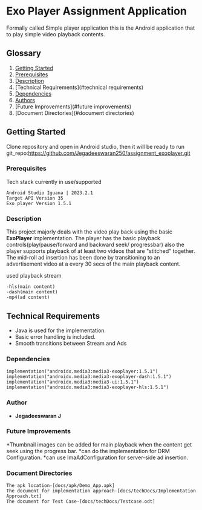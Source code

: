 # Exo Player Assignment Application
Formally called Simple player application this is the Android application that to play simple video playback contents.

## Glossary
1. [Getting Started](#getting-started)
2. [Prerequisites](#prerequisites)
3. [Description](#description)
4. [Technical Requirements](#technical requirements)
5. [Dependencies](#dependencies)
6. [Authors](#authors)
7. [Future Improvements](#future improvements)
8. [Document Directories](#document directories)


## Getting Started

Clone repository and open in Android studio, then it will be ready to run
git_repo:https://github.com/Jegadeeswaran250/assignment_exoplayer.git

### Prerequisites

Tech stack currently in use/supported

```
Android Studio Iguana | 2023.2.1
Target API Version 35
Exo player Version 1.5.1
```
### Description
This project majorly deals with the video play back using the basic  **ExoPlayer** implementation.
The player has the basic playback controls(play/pause/forward and backward seek/ progressbar) also the player supports playback of at least two videos that are "stitched" together.
The mid-roll ad insertion has been done by transitioning to an advertisement video at a every 30 secs of the main playback content.

used playback stream 
```
-hls(main content)
-dash(main content)
-mp4(ad content)
```

## Technical Requirements
- Java is used for the implementation.
- Basic error handling is included.
- Smooth transitions between Stream and Ads

### Dependencies
```
implementation("androidx.media3:media3-exoplayer:1.5.1")
implementation("androidx.media3:media3-exoplayer-dash:1.5.1")
implementation("androidx.media3:media3-ui:1.5.1")
implementation("androidx.media3:media3-exoplayer-hls:1.5.1")
```


### Author
* **Jegadeeswaran J**


### Future Improvements
*Thumbnail images can be added for main playback  when the content get seek using the progress bar.
*can do the implementation for DRM Configuration.
*can use ImaAdConfiguration for server-side ad insertion.


### Document Directories
```
The apk location-[docs/apk/Demo_App.apk]
The document for implementation approach-[docs/techDocs/Implementation Approach.txt]
The document for Test Case-[docs/techDocs/Testcase.odt]
```




